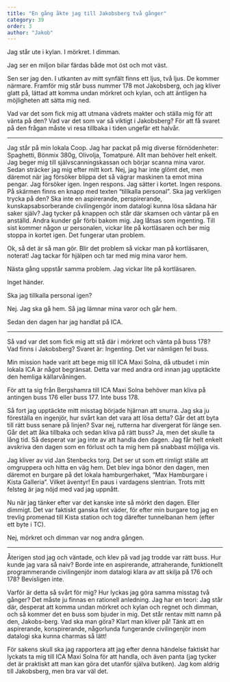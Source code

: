 ```yaml
---
title: "En gång åkte jag till Jakobsberg två gånger"
category: 39
order: 3
author: "Jakob"
---
```


Jag står ute i kylan. I mörkret. I dimman.

Jag ser en miljon bilar färdas både mot öst och mot väst.

Sen ser jag den. I utkanten av mitt synfält finns ett ljus, två ljus. De kommer närmare. Framför mig står buss nummer 178 mot Jakobsberg, och jag kliver glatt på, lättad att komma undan mörkret och kylan, och att äntligen ha möjligheten att sätta mig ned.

Vad var det som fick mig att utmana vädrets makter och ställa mig för att vänta på den? Vad var det som var så viktigt i Jakobsberg? För att få svaret på den frågan måste vi resa tillbaka i tiden ungefär ett halvår.

---

Jag står på min lokala Coop. Jag har packat på mig diverse förnödenheter: Spaghetti, Bönmix 380g, Olivolja, Tomatpuré. Allt man behöver helt enkelt. Jag beger mig till självscanningskassan och börjar scanna mina varor. Sedan sträcker jag mig efter mitt kort. Nej, jag har inte glömt det, men däremot när jag försöker blippa det så vägrar maskinen ta emot mina pengar. Jag försöker igen. Ingen respons. Jag sätter i kortet. Ingen respons. På skärmen finns en knapp med texten “tillkalla personal”. Ska jag verkligen trycka på den? Ska inte en aspirerande, perspirerande, kunskapsabsorberande civilingengör inom datalogi kunna lösa sådana här saker själv? Jag tycker på knappen och står där skamsen och väntar på en anställd. Andra kunder går förbi bakom mig. Jag låtsas som ingenting. Till sist kommer någon ur personalen, vickar lite på kortläsaren och ber mig stoppa in kortet igen. Det fungerar utan problem.

Ok, så det är så man gör. Blir det problem så vickar man på kortläsaren, noterat! Jag tackar för hjälpen och tar med mig mina varor hem.

Nästa gång uppstår samma problem. Jag vickar lite på kortläsaren.

Inget händer.

Ska jag tillkalla personal igen?

Nej. Jag ska gå hem. Så jag lämnar mina varor och går hem.

Sedan den dagen har jag handlat på ICA.

---

Så vad var det som fick mig att stå där i mörkret och vänta på buss 178? Vad finns i Jakobsberg? Svaret är: Ingenting. Det var nämligen fel buss.

Min mission hade varit att bege mig till ICA Maxi Solna, då utbudet i min lokala ICA är något begränsat. Detta var med andra ord innan jag upptäckte den hemliga källarvåningen.

För att ta sig från Bergshamra till ICA Maxi Solna behöver man kliva på antingen buss 176 eller buss 177. Inte buss 178.

Så fort jag upptäckte mitt misstag började hjärnan att snurra. Jag ska ju föreställa en ingenjör, hur svårt kan det vara att lösa detta? Går det att byta till rätt buss senare på linjen? Svar nej, rutterna har divergerat för länge sen. Går det att åka tillbaka och sedan kliva på rätt buss? Ja, men det skulle ta lång tid. Så desperat var jag inte av att handla den dagen. Jag får helt enkelt avskriva den dagen som en förlust och ta mig hem på snabbast möjliga vis.

Jag kliver av vid Jan Stenbecks torg. Det ser ut som ett rimligt ställe att omgruppera och hitta en väg hem. Det blev inga bönor den dagen, men däremot en burgare på det lokala hamburgerhaket, “Max Hamburgare i Kista Galleria”. Vilket äventyr! En paus i vardagens slentrian. Trots mitt felsteg är jag nöjd med vad jag uppnått.

Nu när jag tänker efter var det kanske inte så mörkt den dagen. Eller dimmigt. Det var faktiskt ganska fint väder, för efter min burgare tog jag en trevlig promenad till Kista station och tog därefter tunnelbanan hem (efter ett byte i TC).

Nej, mörkret och dimman var nog andra gången.

---

Återigen stod jag och väntade, och klev på vad jag trodde var rätt buss. Hur kunde jag vara så naiv? Borde inte en aspirerande, attraherande, funktionellt programmerande civilingenjör inom datalogi klara av att skilja på 176 och 178? Bevisligen inte.

Varför är detta så svårt för mig? Hur lyckas jag göra samma misstag två gånger? Det måste ju finnas en rationell anledning. Jag har en teori: Jag står där, desperat att komma undan mörkret och kylan och regnet och dimman, och så kommer det en buss som bjuder in mig. Det står rentav mitt namn på den, Jakobs-berg. Vad ska man göra? Klart man kliver på! Tänk att en aspirerande, konspirerande, någorlunda fungerande civilingenjör inom datalogi ska kunna charmas så lätt!

För sakens skull ska jag rapportera att jag efter denna händelse faktiskt har lyckats ta mig till ICA Maxi Solna för att handla, och även panta (jag tycker det är praktiskt att man kan göra det utanför själva butiken). Jag kom aldrig till Jakobsberg, men bra var väl det.
